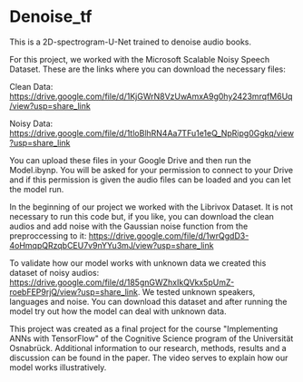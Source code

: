 # Denoise_tf

This is a 2D-spectrogram-U-Net trained to denoise audio books.

For this project, we worked with the Microsoft Scalable Noisy Speech Dataset. These are the links where you can download the necessary files:

Clean Data: https://drive.google.com/file/d/1KjGWrN8VzUwAmxA9g0hy2423mrqfM6Uq/view?usp=share_link

Noisy Data: https://drive.google.com/file/d/1tloBlhRN4Aa7TFu1e1eQ_NpRipg0Ggkq/view?usp=share_link

You can upload these files in your Google Drive and then run the Model.ibynp. You will be asked for your permission to connect to your Drive and if this permission is given the audio files can be loaded and you can let the model run.

In the beginning of our project we worked with the Librivox Dataset. It is not necessary to run this code but, if you like, you can download the clean audios and add noise with the Gaussian noise function from the preproccessing to it: https://drive.google.com/file/d/1wrQgdD3-4oHmqpQRzqbCEU7v9nYYu3mJ/view?usp=share_link

To validate how our model works with unknown data we created this dataset of noisy audios: https://drive.google.com/file/d/185gnGWZhxIkQVkx5pUmZ-roebFEP9rjQ/view?usp=share_link. We tested unknown speakers, languages and noise. You can download this dataset and after running the model try out how the model can deal with unknown data.




This project was created as a final project for the course "Implementing ANNs with TensorFlow" of the Cognitive Science program of the Universität Osnabrück.
Additional information to our research, methods, results and a discussion can be found in the paper. The video serves to explain how our model works illustratively.
